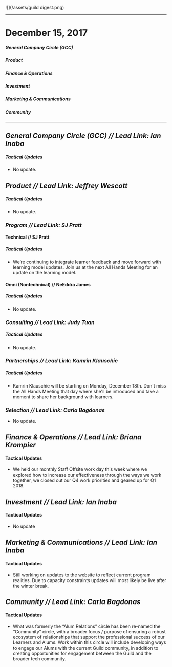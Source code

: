 ![](/assets/guild digest.png)

---

# December 15, 2017

##### General Company Circle \(GCC\)

##### Product

##### Finance & Operations

##### Investment

##### Marketing & Communications

##### Community

---

## _General Company Circle \(GCC\) // **Lead Link: Ian Inaba**_

##### Tactical Updates

* No update.

## _Product // **Lead Link: Jeffrey Wescott**_

##### Tactical Updates

* No update.

### _Program // Lead Link: SJ Pratt_

#### Technical // SJ Pratt

##### Tactical Updates

* We’re continuing to integrate learner feedback and move forward with learning model updates. Join us at the next All Hands Meeting for an update on the learning model.

#### Omni \(Nontechnical\) // NeEddra James

##### Tactical Updates

* No update.

### _Consulting // Lead Link: Judy Tuan_

##### Tactical Updates

* No update.

### _Partnerships // Lead Link: Kamrin Klauschie_

##### Tactical Updates

* Kamrin Klauschie will be starting on Monday, December 18th. Don't miss the All Hands Meeting that day where she'll be introduced and take a moment to share her background with learners. 

### _Selection // Lead Link: Carla Bagdonas_

* No update.

## _Finance & Operations // **Lead Link: Briana Krompier**_

#### Tactical Updates

* We held our monthly Staff Offsite work day this week where we explored how to increase our effectiveness through the ways we work together, we closed out our Q4 work priorities and geared up for Q1 2018.  

## _Investment // Lead Link: Ian Inaba_

#### Tactical Updates

* No update

## _Marketing & Communications // L**ead Link: Ian Inaba**_

#### Tactical Updates

* Still working on updates to the website to reflect current program realities. Due to capacity constraints updates will most likely be live after the winter break. 

## _Community // Lead Link: Carla Bagdonas_

#### Tactical Updates

* What was formerly the “Alum Relations” circle has been re-named the “Community” circle, with a broader focus / purpose of ensuring a robust ecosystem of relationships that support the professional success of our Learners and Alums. Work within this circle will include developing ways to engage our Alums with the current Guild community, in addition to creating opportunities for engagement between the Guild and the broader tech community.



